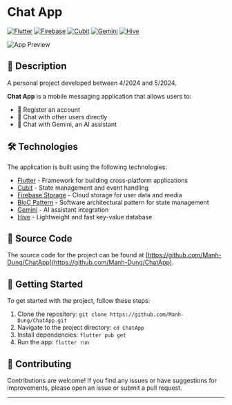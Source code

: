 # Chat App

[![Flutter](https://img.shields.io/badge/Flutter-02569B?style=for-the-badge&logo=flutter&logoColor=white)](https://flutter.dev/)
[![Firebase](https://img.shields.io/badge/Firebase-FFCA28?style=for-the-badge&logo=firebase&logoColor=black)](https://firebase.google.com/)
[![Cubit](https://img.shields.io/badge/Cubit-37455F?style=for-the-badge&logo=cubit&logoColor=white)](https://pub.dev/packages/cubit)
[![Gemini](https://img.shields.io/badge/Gemini-purple?style=for-the-badge&logo=gemini&logoColor=white)](https://pub.dev/packages/gemini)
[![Hive](https://img.shields.io/badge/Hive-yellow?style=for-the-badge&logo=hive&logoColor=black)](https://pub.dev/packages/hive)

![App Preview](https://via.placeholder.com/468x300?text=App+Preview+Image)

## 📖 Description

A personal project developed between 4/2024 and 5/2024.

**Chat App** is a mobile messaging application that allows users to:

- 🔐 Register an account
- 💬 Chat with other users directly
- 🤖 Chat with Gemini, an AI assistant

## 🛠️ Technologies

The application is built using the following technologies:

- [Flutter](https://flutter.dev/) - Framework for building cross-platform applications
- [Cubit](https://pub.dev/packages/cubit) - State management and event handling
- [Firebase Storage](https://firebase.google.com/products/storage) - Cloud storage for user data and media
- [BloC Pattern](https://pub.dev/packages/bloc) - Software architectural pattern for state management
- [Gemini](https://pub.dev/packages/gemini) - AI assistant integration
- [Hive](https://pub.dev/packages/hive) - Lightweight and fast key-value database

## 📁 Source Code

The source code for the project can be found at [https://github.com/Manh-Dung/ChatApp](https://github.com/Manh-Dung/ChatApp).

## 🚀 Getting Started

To get started with the project, follow these steps:

1. Clone the repository: `git clone https://github.com/Manh-Dung/ChatApp.git`
2. Navigate to the project directory: `cd ChatApp`
3. Install dependencies: `flutter pub get`
4. Run the app: `flutter run`

## 📝 Contributing

Contributions are welcome! If you find any issues or have suggestions for improvements, please open an issue or submit a pull request.

---
